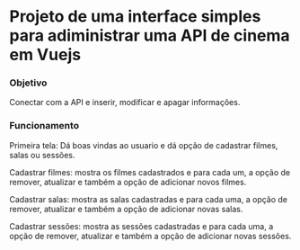 # Projeto de uma interface simples para adiministrar uma API de cinema em Vuejs  

### Objetivo
Conectar com a API e inserir, modificar e apagar informações.

### Funcionamento
Primeira tela: Dá boas vindas ao usuario e dá opção de cadastrar filmes, salas ou sessões.

Cadastrar filmes: mostra os filmes cadastrados e para cada um, a opção de remover, atualizar e também a opção de adicionar novos filmes.

Cadastrar salas:  mostra as salas cadastradas e para cada uma, a opção de remover, atualizar e também a opção de adicionar novas salas.

Cadastrar sessões:  mostra as sessões cadastradas e para cada uma, a opção de remover, atualizar e também a opção de adicionar novas sessões.
